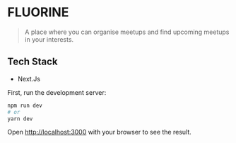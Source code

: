 # FLUORINE
> A place where you can organise meetups and find upcoming meetups in your interests.

## Tech Stack

* Next.Js

First, run the development server:

```bash
npm run dev
# or
yarn dev
```

Open [http://localhost:3000](http://localhost:3000) with your browser to see the result.

